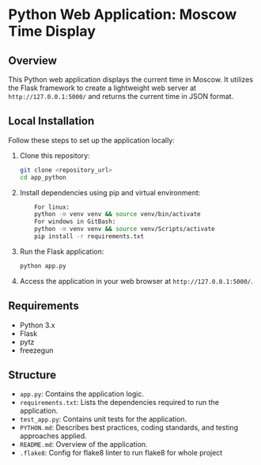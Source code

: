 # Python Web Application: Moscow Time Display

## Overview

This Python web application displays the current time in Moscow. It utilizes the Flask framework to create a lightweight web server at `http://127.0.0.1:5000/` and returns the current time in JSON format.

## Local Installation

Follow these steps to set up the application locally:

1. Clone this repository:

    ```bash
    git clone <repository_url>
    cd app_python
    ```

2. Install dependencies using pip and virtual environment:

    ```bash
        For linux:
        python -m venv venv && source venv/bin/activate
        For windows in GitBash:
        python -m venv venv && source venv/Scripts/activate
        pip install -r requirements.txt
    ```

3. Run the Flask application:

    ```bash
    python app.py
    ```

4. Access the application in your web browser at `http://127.0.0.1:5000/`.

## Requirements

- Python 3.x
- Flask
- pytz
- freezegun

## Structure

- `app.py`: Contains the application logic.
- `requirements.txt`: Lists the dependencies required to run the application.
- `test_app.py`: Contains unit tests for the application.
- `PYTHON.md`: Describes best practices, coding standards, and testing approaches applied.
- `README.md`: Overview of the application.
- `.flake8`: Config for flake8 linter to run flake8 for whole project
